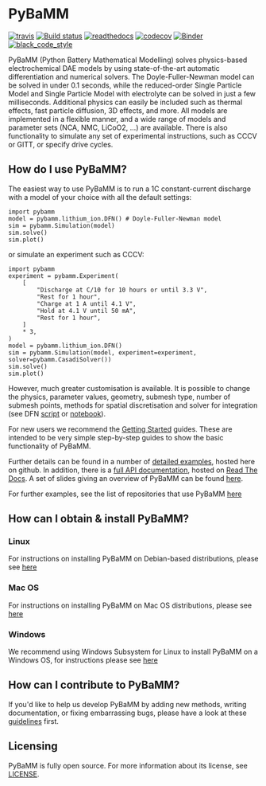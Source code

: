 # PyBaMM

[![travis](https://travis-ci.org/pybamm-team/PyBaMM.svg?branch=master)](https://travis-ci.org/pybamm-team/PyBaMM)
[![Build status](https://ci.appveyor.com/api/projects/status/xdje8jnhuj0ye1jc/branch/master?svg=true)](https://ci.appveyor.com/project/martinjrobins/pybamm/branch/master)
[![readthedocs](https://readthedocs.org/projects/pybamm/badge/?version=latest)](https://pybamm.readthedocs.io/en/latest/?badge=latest)
[![codecov](https://codecov.io/gh/pybamm-team/PyBaMM/branch/master/graph/badge.svg)](https://codecov.io/gh/pybamm-team/PyBaMM)
[![Binder](https://mybinder.org/badge_logo.svg)](https://mybinder.org/v2/gh/pybamm-team/PyBaMM/master?filepath=examples%2Fnotebooks)
[![black_code_style](https://img.shields.io/badge/code%20style-black-000000.svg)](https://github.com/ambv/black)

PyBaMM (Python Battery Mathematical Modelling) solves physics-based electrochemical DAE models by using state-of-the-art automatic differentiation and numerical solvers. The Doyle-Fuller-Newman model can be solved in under 0.1 seconds, while the reduced-order Single Particle Model and Single Particle Model with electrolyte can be solved in just a few milliseconds. Additional physics can easily be included such as thermal effects, fast particle diffusion, 3D effects, and more. All models are implemented in a flexible manner, and a wide range of models and parameter sets (NCA, NMC, LiCoO2, ...) are available. There is also functionality to simulate any set of experimental instructions, such as CCCV or GITT, or specify drive cycles.

## How do I use PyBaMM?

The easiest way to use PyBaMM is to run a 1C constant-current discharge with a model of your choice with all the default settings:
```python3
import pybamm
model = pybamm.lithium_ion.DFN() # Doyle-Fuller-Newman model
sim = pybamm.Simulation(model)
sim.solve()
sim.plot()
```
or simulate an experiment such as CCCV:
```python3
import pybamm
experiment = pybamm.Experiment(
    [
        "Discharge at C/10 for 10 hours or until 3.3 V",
        "Rest for 1 hour",
        "Charge at 1 A until 4.1 V",
        "Hold at 4.1 V until 50 mA",
        "Rest for 1 hour",
    ]
    * 3,
)
model = pybamm.lithium_ion.DFN()
sim = pybamm.Simulation(model, experiment=experiment, solver=pybamm.CasadiSolver())
sim.solve()
sim.plot()
```
However, much greater customisation is available. It is possible to change the physics, parameter values, geometry, submesh type,  number of submesh points, methods for spatial discretisation and solver for integration (see DFN [script](examples/scripts/DFN.py) or [notebook](examples/notebooks/models/dfn.ipynb)).

For new users we recommend the [Getting Started](examples/notebooks/Getting%20Started/) guides. These are intended to be very simple step-by-step guides to show the basic functionality of PyBaMM.

Further details can be found in a number of [detailed examples](examples/notebooks/README.md), hosted here on
github. In addition, there is a [full API documentation](http://pybamm.readthedocs.io/),
hosted on [Read The Docs](readthedocs.io). A set of slides giving an overview of PyBaMM
can be found
[here](https://github.com/pybamm-team/pybamm_summary_slides/blob/master/pybamm.pdf).

For further examples, see the list of repositories that use PyBaMM [here](https://github.com/pybamm-team/pybamm-example-results)

## How can I obtain & install PyBaMM?

### Linux

For instructions on installing PyBaMM on Debian-based distributions, please see [here](INSTALL-LINUX-MAC.md)

### Mac OS

For instructions on installing PyBaMM on Mac OS distributions, please see [here](INSTALL-LINUX-MAC.md)

### Windows

We recommend using Windows Subsystem for Linux to install PyBaMM on a Windows OS, for
instructions please see [here](INSTALL-WINDOWS.md)

## How can I contribute to PyBaMM?

If you'd like to help us develop PyBaMM by adding new methods, writing documentation, or fixing embarrassing bugs, please have a look at these [guidelines](CONTRIBUTING.md) first.

## Licensing

PyBaMM is fully open source. For more information about its license, see [LICENSE](./LICENSE.txt).
